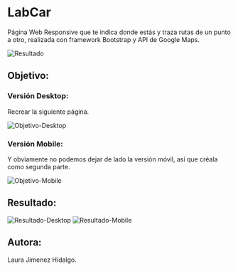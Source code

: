 # LabCar

Página Web Responsive que te indica donde estás y traza rutas de un punto a otro, realizada con framework Bootstrap y API de Google Maps.

![Resultado](http://i64.tinypic.com/15gftw4.png)

## Objetivo:

### Versión Desktop:

Recrear la siguiente página.

![Objetivo-Desktop](assets/docs/desktop-obj.png)

### Versión Mobile:

Y obviamente no podemos dejar de lado la versión móvil, así que créala como segunda parte.

![Objetivo-Mobile](assets/docs/mobile-obj.png)

## Resultado:

![Resultado-Desktop](assets/docs/desktop-res.png)
![Resultado-Mobile](assets/docs/mobile-res.png)

## Autora: 

Laura Jimenez Hidalgo.
